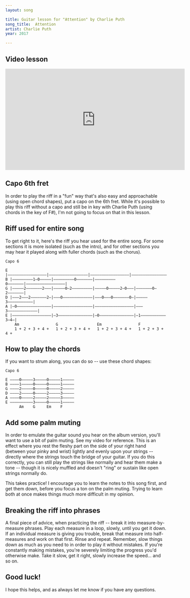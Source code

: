 ```yaml
---
layout: song

title: Guitar lesson for "Attention" by Charlie Puth
song_title:  Attention
artist: Charlie Puth
year: 2017

---
```


## Video lesson

<iframe width="560" height="315" src="https://www.youtube.com/embed/Mr_EhvP9LLA?showinfo=0" frameborder="0" allowfullscreen></iframe>

## Capo 6th fret

In order to play the riff in a "fun" way that's also easy and approachable (using open chord shapes), put a capo on the 6th fret. While it's possible to play this riff without a capo and still be in key with Charlie Puth (using chords in the key of F#), I'm not going to focus on that in this lesson.

## Riff used for entire song

To get right to it, here's the riff you hear used for the entire song. For some sections it is more isolated (such as the intro), and for other sections you may hear it played along with fuller chords (such as the chorus).

    Capo 6

    E |–––––––––––––––––|–––––––––––––––––|–––––––––––––––––|–––––––––––––––––|
    B |–––––––––1–0–––––|–––––––––0–––––––|–––––––––0–––––––|–––––––––––––––––|
    G |–––––2–––––––2–––|–––––0–2–––––––––|–––––0–––––2–0–––|–––––––0–2–––––––|
    D |–––2–––2–––––––2–|–––0–––––––––––––|–––0–––0–––––––0–|–––––3–––––––––––|
    A |–0–––––––––––––––|–––––––––––––––––|–––––––––––––––––|–––3–––––––––––––|
    E |–––––––––––––––––|–3–––––––––––––––|–0–––––––––––––––|–1–––––––––––3–4–|
        Am                G                 Em                F
        1 + 2 + 3 + 4 +   1 + 2 + 3 + 4 +   1 + 2 + 3 + 4 +   1 + 2 + 3 + 4 +  

## How to play the chords

If you want to strum along, you can do so -- use these chord shapes:

    Capo 6

    E ––––0–––––3–––––0–––––1–––––
    B ––––1–––––0–––––0–––––1–––––
    G ––––2–––––0–––––0–––––2–––––
    D ––––2–––––0–––––2–––––3–––––
    A ––––0–––––2–––––2–––––3–––––
    E ––––––––––3–––––0–––––1–––––
          Am    G     Em    F

## Add some palm muting

In order to emulate the guitar sound you hear on the album version, you'll want to use a bit of palm muting. See my video for reference. This is an effect where you rest the fleshy part on the side of your right hand (between your pinky and wrist) lightly and evenly upon your strings -- directly where the strings touch the bridge of your guitar. If you do this correctly, you can still play the strings like normally and hear them make a tone -- though it is nicely muffled and doesn't "ring" or sustain like open strings normally do.

This takes practice! I encourage you to learn the notes to this song first, and get them down, before you focus a ton on the palm muting. Trying to learn both at once makes things much more difficult in my opinion.

## Breaking the riff into phrases

A final piece of advice, when practicing the riff -- break it into measure-by-measure phrases. Play each measure in a loop, slowly, until you get it down. If an individual measure is giving you trouble, break that measure into half-measures and work on that first. Rinse and repeat. Remember, slow things down as much as you need to in order to play it without mistakes. If you're constantly making mistakes, you're severely limiting the progress you'd otherwise make. Take it slow, get it right, slowly increase the speed... and so on.

## Good luck!

I hope this helps, and as always let me know if you have any questions.
